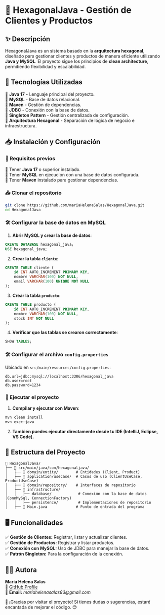 # 📌 HexagonalJava - Gestión de Clientes y Productos

## ✨ Descripción
HexagonalJava es un sistema basado en la **arquitectura hexagonal**, diseñado para gestionar clientes y productos de manera eficiente utilizando **Java y MySQL**.
El proyecto sigue los principios de **clean architecture**, permitiendo flexibilidad y escalabilidad.

## 🚀 Tecnologías Utilizadas
🔹 **Java 17** - Lenguaje principal del proyecto.  
🔹 **MySQL** - Base de datos relacional.  
🔹 **Maven** - Gestión de dependencias.  
🔹 **JDBC** - Conexión con la base de datos.  
🔹 **Singleton Pattern** - Gestión centralizada de configuración.  
🔹 **Arquitectura Hexagonal** - Separación de lógica de negocio e infraestructura.  

## 📥 Instalación y Configuración
### 📌 Requisitos previos
🔹 Tener **Java 17** o superior instalado.  
🔹 Tener **MySQL** en ejecución con una base de datos configurada.  
🔹 Tener **Maven** instalado para gestionar dependencias.  

### 📥 Clonar el repositorio
```bash
git clone https://github.com/mariaHelenaSalas/HexagonalJava.git
cd HexagonalJava
```

### 🛠 Configurar la base de datos en MySQL
1. **Abrir MySQL y crear la base de datos**:
```sql
CREATE DATABASE hexagonal_java;
USE hexagonal_java;
```

2. **Crear la tabla `cliente`**:
```sql
CREATE TABLE cliente (
    id INT AUTO_INCREMENT PRIMARY KEY,
    nombre VARCHAR(100) NOT NULL,
    email VARCHAR(100) UNIQUE NOT NULL
);
```

3. **Crear la tabla `producto`**:
```sql
CREATE TABLE producto (
    id INT AUTO_INCREMENT PRIMARY KEY,
    nombre VARCHAR(100) NOT NULL,
    stock INT NOT NULL
);
```

4. **Verificar que las tablas se crearon correctamente**:
```sql
SHOW TABLES;
```

### 🛠 Configurar el archivo `config.properties`
Ubicado en `src/main/resources/config.properties`:
```properties
db.url=jdbc:mysql://localhost:3306/hexagonal_java
db.user=root
db.password=1234
```

### 🚀 Ejecutar el proyecto
1. **Compilar y ejecutar con Maven**:
```bash
mvn clean install
mvn exec:java
```

2. **También puedes ejecutar directamente desde tu IDE (IntelliJ, Eclipse, VS Code).**

## 📂 Estructura del Proyecto
```
📁 HexagonalJava/
├── 📁 src/main/java/com/hexagonaljava/
│   ├── 📂 domain/entity/        # Entidades (Client, Product)
│   ├── 📂 application/usecase/  # Casos de uso (ClientUseCase, ProductUseCase)
│   ├── 📂 domain/repository/    # Interfaces de repositorio
│   ├── 📂 infrastructure/
│   │   ├── database/            # Conexión con la base de datos (ConnMySql, ConnectionFactory)
│   │   ├── persistence/         # Implementaciones de repositorio
│   ├── 📄 Main.java             # Punto de entrada del programa
```

## 🖥️ Funcionalidades
✅ **Gestión de Clientes:** Registrar, listar y actualizar clientes.  
✅ **Gestión de Productos:** Registrar y listar productos.  
✅ **Conexión con MySQL:** Uso de JDBC para manejar la base de datos.  
✅ **Patrón Singleton:** Para la configuración de la conexión.  

## 👩‍💻 Autora
**Maria Helena Salas**  
📌 [GitHub Profile](https://github.com/mariaHelenaSalas)  
📩 **Email:** _mariahelenasalas83@gmail.com_  

🚀 ¡Gracias por visitar el proyecto! Si tienes dudas o sugerencias, estaré encantada de mejorar el código. 😊

